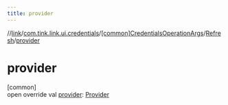 ```yaml
---
title: provider
---
```

//[link](../../../../index.html)/[com.tink.link.ui.credentials](../../index.html)/[[common]CredentialsOperationArgs](../index.html)/[Refresh](index.html)/[provider](provider.html)



# provider



[common]\
open override val [provider](provider.html): [Provider](../../../com.tink.model.provider/[common]-provider/index.html)




